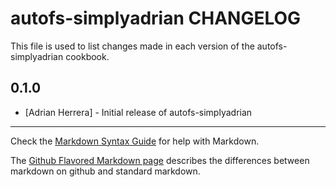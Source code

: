autofs-simplyadrian CHANGELOG
========================

This file is used to list changes made in each version of the autofs-simplyadrian cookbook.

0.1.0
-----
- [Adrian Herrera] - Initial release of autofs-simplyadrian

- - -
Check the [Markdown Syntax Guide](http://daringfireball.net/projects/markdown/syntax) for help with Markdown.

The [Github Flavored Markdown page](http://github.github.com/github-flavored-markdown/) describes the differences between markdown on github and standard markdown.
